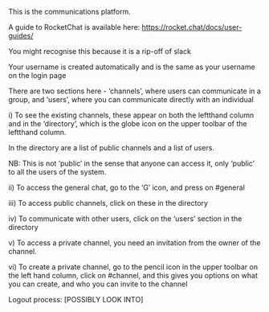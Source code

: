 This is the communications platform.

A guide to RocketChat is available here:
https://rocket.chat/docs/user-guides/

You might recognise this because it is a rip-off of slack

Your username is created automatically and is the same as your username on the login page

There are two sections here - ‘channels’, where users can communicate in a group, and ‘users’, where you can communicate directly with an individual

i) To see the existing channels, these appear on both the leftthand column and in the ‘directory’, which is the globe icon on the upper toolbar of the leftthand column.

In the directory are a list of public channels and a list of users. 

NB: This is not ‘public’ in the sense that anyone can access it, only ‘public’ to all the users of the system.

ii) To access the general chat, go to the ‘G’ icon, and press on #general

iii) To access public channels, click on these in the directory

iv) To communicate with other users, click on the ‘users’ section in the directory

v) To access a private channel, you need an invitation from the owner of the channel. 

vi) To create a private channel, go to the pencil icon in the upper toolbar on the left hand column, click on #channel, and this gives you options on what you can create, and who you can invite to the channel

Logout process: [POSSIBLY LOOK INTO]